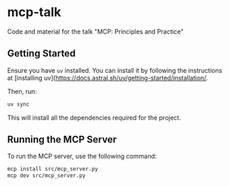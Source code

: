 # mcp-talk
Code and material for the talk "MCP: Principles and Practice"

## Getting Started
Ensure you have `uv` installed. You can install it by following the instructions at [installing uv](https://docs.astral.sh/uv/getting-started/installation/.

Then, run:
```bash
uv sync
```

This will install all the dependencies required for the project.

## Running the MCP Server
To run the MCP server, use the following command:
```bash
mcp install src/mcp_server.py
mcp dev src/mcp_server.py
```
